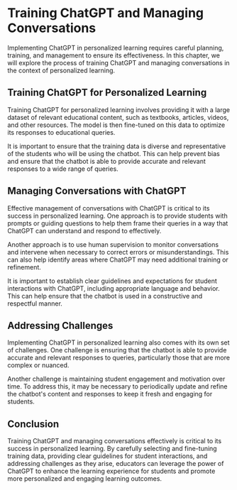 Training ChatGPT and Managing Conversations
==========================================================================================================

Implementing ChatGPT in personalized learning requires careful planning, training, and management to ensure its effectiveness. In this chapter, we will explore the process of training ChatGPT and managing conversations in the context of personalized learning.

Training ChatGPT for Personalized Learning
------------------------------------------

Training ChatGPT for personalized learning involves providing it with a large dataset of relevant educational content, such as textbooks, articles, videos, and other resources. The model is then fine-tuned on this data to optimize its responses to educational queries.

It is important to ensure that the training data is diverse and representative of the students who will be using the chatbot. This can help prevent bias and ensure that the chatbot is able to provide accurate and relevant responses to a wide range of queries.

Managing Conversations with ChatGPT
-----------------------------------

Effective management of conversations with ChatGPT is critical to its success in personalized learning. One approach is to provide students with prompts or guiding questions to help them frame their queries in a way that ChatGPT can understand and respond to effectively.

Another approach is to use human supervision to monitor conversations and intervene when necessary to correct errors or misunderstandings. This can also help identify areas where ChatGPT may need additional training or refinement.

It is important to establish clear guidelines and expectations for student interactions with ChatGPT, including appropriate language and behavior. This can help ensure that the chatbot is used in a constructive and respectful manner.

Addressing Challenges
---------------------

Implementing ChatGPT in personalized learning also comes with its own set of challenges. One challenge is ensuring that the chatbot is able to provide accurate and relevant responses to queries, particularly those that are more complex or nuanced.

Another challenge is maintaining student engagement and motivation over time. To address this, it may be necessary to periodically update and refine the chatbot's content and responses to keep it fresh and engaging for students.

Conclusion
----------

Training ChatGPT and managing conversations effectively is critical to its success in personalized learning. By carefully selecting and fine-tuning training data, providing clear guidelines for student interactions, and addressing challenges as they arise, educators can leverage the power of ChatGPT to enhance the learning experience for students and promote more personalized and engaging learning outcomes.


